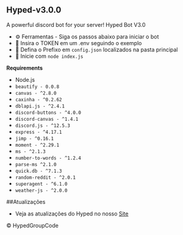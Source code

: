 ## Hyped-v3.0.0
A powerful discord bot for your server! Hyped Bot V3.0

* ⚙️ Ferramentas - Siga os passos abaixo para iniciar o bot
 * 🌟 Insira o TOKEN em um .env seguindo o exemplo
 * 📌 Defina o Prefixo em `config.json` localizados na pasta principal
 * 🌠 Inicie com `node index.js`

**Requirements**

* Node.js
* `beautify - 0.0.8`
* `canvas - ^2.8.0`
* `caxinha - ^0.2.62`
* `dblapi.js - ^2.4.1`
* `discord-buttons - ^4.0.0`
* `discord-canvas - ^1.4.1`
* `discord.js - ^12.5.3`
* `express - ^4.17.1`
* `jimp - ^0.16.1`
* `moment - ^2.29.1`
* `ms - ^2.1.3`
* `number-to-words - ^1.2.4`
* `parse-ms ^2.1.0`
* `quick.db - ^7.1.3`
* `random-reddit - ^2.0.1`
* `superagent - ^6.1.0`
* `weather-js - ^2.0.0` 

##Atualizações
* Veja as atualizações do Hyped no nosso [Site](https://hypeds.com/blog)

© HypedGroupCode

